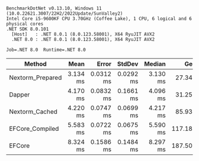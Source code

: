 ```

BenchmarkDotNet v0.13.10, Windows 11 (10.0.22621.3007/22H2/2022Update/SunValley2)
Intel Core i5-9600KF CPU 3.70GHz (Coffee Lake), 1 CPU, 6 logical and 6 physical cores
.NET SDK 8.0.101
  [Host]   : .NET 8.0.1 (8.0.123.58001), X64 RyuJIT AVX2
  .NET 8.0 : .NET 8.0.1 (8.0.123.58001), X64 RyuJIT AVX2

Job=.NET 8.0  Runtime=.NET 8.0  

```
| Method           | Mean     | Error     | StdDev    | Median   | Gen0     | Gen1    | Allocated |
|----------------- |---------:|----------:|----------:|---------:|---------:|--------:|----------:|
| Nextorm_Prepared | 3.134 ms | 0.0312 ms | 0.0292 ms | 3.130 ms |  27.3438 |       - | 128.91 KB |
| Dapper           | 4.170 ms | 0.0832 ms | 0.1661 ms | 4.096 ms |  31.2500 |       - |  146.1 KB |
| Nextorm_Cached   | 4.220 ms | 0.0747 ms | 0.0699 ms | 4.217 ms |  85.9375 |       - | 423.54 KB |
| EFCore_Compiled  | 5.583 ms | 0.0722 ms | 0.0675 ms | 5.590 ms | 117.1875 | 39.0625 |  546.1 KB |
| EFCore           | 8.324 ms | 0.1586 ms | 0.1484 ms | 8.297 ms | 187.5000 | 31.2500 | 904.77 KB |
